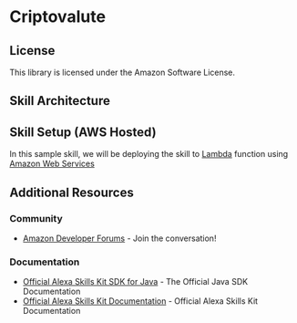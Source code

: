 # Criptovalute

## License

This library is licensed under the Amazon Software License.

## Skill Architecture

## Skill Setup (AWS Hosted)
In this sample skill, we will be deploying the skill to [Lambda](http://aws.amazon.com/lambda) function using [Amazon Web Services](http://aws.amazon.com)

## Additional Resources

### Community
* [Amazon Developer Forums](https://forums.developer.amazon.com/spaces/165/index.html) - Join the conversation!

### Documentation
* [Official Alexa Skills Kit SDK for Java](https://github.com/alexa/alexa-skills-kit-sdk-for-java) - The Official Java SDK Documentation
* [Official Alexa Skills Kit Documentation](https://developer.amazon.com/docs/ask-overviews/build-skills-with-the-alexa-skills-kit.html) - Official Alexa Skills Kit Documentation

